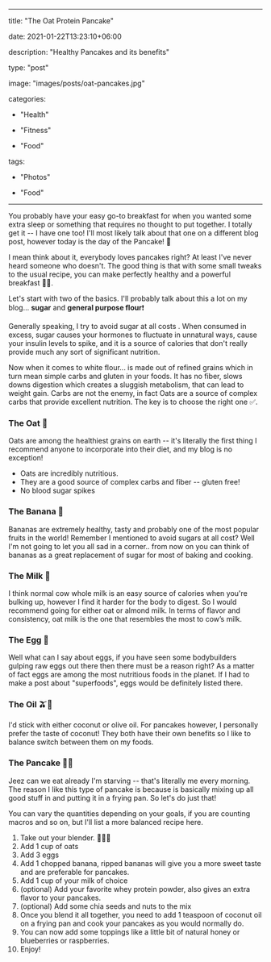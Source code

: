 
---

title: "The Oat Protein Pancake"

date: 2021-01-22T13:23:10+06:00

description: "Healthy Pancakes and its benefits"

type: "post"

image: "images/posts/oat-pancakes.jpg"

categories:

- "Health"

- "Fitness"

- "Food"

tags:

- "Photos"

- "Food"

---

You probably have your easy go-to breakfast for when you wanted some extra sleep or something that requires no thought to put together. I totally get it -- I have one too! I'll most likely talk about that one on a different blog post, however today is the day of the Pancake! 🥞

I mean think about it, everybody loves pancakes right? At least I've never heard someone who doesn't. The good thing is that with some small tweaks to the usual recipe, you can make perfectly healthy and a powerful breakfast 💪🏼.

Let's start with two of the basics. I'll probably talk about this a lot on my blog... **sugar** and **general purpose flour**❗️

Generally speaking, I try to avoid sugar at all costs  . When consumed in excess, sugar causes your hormones to fluctuate in unnatural ways, cause your insulin levels to spike, and it is a source of calories that don't really provide much any sort of significant nutrition.

Now when it comes to white flour... is made out of refined grains which in turn mean simple carbs and gluten in your foods. It has no fiber, slows downs digestion which creates a sluggish metabolism, that can lead to weight gain. Carbs are not the enemy, in fact Oats are a source of complex carbs that provide excellent nutrition. The key is to choose the right one  ✅.

### The Oat 🌾
Oats are among the healthiest grains on earth -- it's literally the first thing I recommend anyone to incorporate into their diet, and my blog is no exception!

- Oats are incredibly nutritious.
- They are a good source of complex carbs and fiber -- gluten free!
- No blood sugar spikes

### The Banana 🍌
Bananas are extremely healthy, tasty and probably one of the most popular fruits in the world!
Remember I mentioned to avoid sugars at all cost? Well I'm not going to let you all sad in a corner.. from now on you can think of bananas as a great replacement of sugar for most of baking and cooking.

### The Milk 🥛
I think normal cow whole milk is an easy source of calories when you're bulking up, however I find it harder for the body to digest. So I would recommend going for either oat or almond milk.
In terms of flavor and consistency, oat milk is the one that resembles the most to cow’s milk.

### The Egg 🥚
Well what can I say about eggs, if you have seen some bodybuilders gulping raw eggs out there then there must be a reason right? As a matter of fact eggs are among the most nutritious foods in the planet. If I had to make a post about "superfoods", eggs would be definitely listed there.

### The Oil 🫒🥥
I'd stick with either coconut or olive oil. For pancakes however, I personally prefer the taste of coconut! They both have their own benefits so I like to balance switch between them on my foods.

### The Pancake 🥞🍯

Jeez can we eat already I'm starving -- that's literally me every morning.
The reason I like this type of pancake is because is basically mixing up all good stuff in and putting it in a frying pan. So let's do just that!

You can vary the quantities depending on your goals, if you are counting macros and so on, but I'll list a more balanced recipe here.

1. Take out your blender. 👨🏼‍🍳
2. Add 1 cup of oats
3. Add 3 eggs
4. Add 1 chopped banana, ripped bananas will give you a more sweet taste and are preferable for pancakes.
5. Add 1 cup of your milk of choice
6. (optional) Add your favorite whey protein powder, also gives an extra flavor to your pancakes.
7. (optional) Add some chia seeds and nuts to the mix
8. Once you blend it all together, you need to add 1 teaspoon of coconut oil on a frying pan and cook your pancakes as you would normally do.
9. You can now add some toppings like a little bit of natural honey or blueberries or raspberries.
10. Enjoy!


